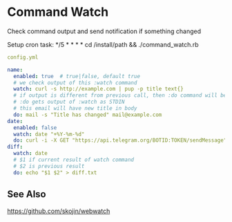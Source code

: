 # Command Watch

Check command output and send notification if something changed

Setup cron task: */5 * * * * cd /install/path && ./command_watch.rb

```yaml
config.yml

name:
  enabled: true  # true|false, default true
  # we check output of this :watch command
  watch: curl -s http://example.com | pup -p title text{}
  # if output is different from previous call, then :do command will be called
  # :do gets output of :watch as STDIN
  # this email will have new title in body
  do: mail -s "Title has changed" mail@example.com
date:
  enabled: false
  watch: date "+%Y-%m-%d"
  do: curl -i -X GET "https://api.telegram.org/BOTID:TOKEN/sendMessage" -F "chat_id=CHAT_ID" -F "text=new day $1"
diff:
  watch: date
  # $1 if current result of watch command
  # $2 is previous result
  do: echo "$1 $2" > diff.txt

```

## See Also
https://github.com/skojin/webwatch